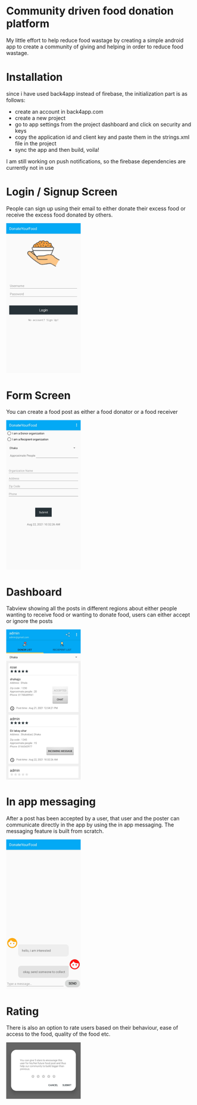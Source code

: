  # Community driven food donation platform
 My little effort to help reduce food wastage by creating a simple android app to create a community of giving and helping in order to reduce food wastage.
 
 
 # Installation
 since i have used back4app instead of firebase, the initialization part is as follows:
   - create an account in back4app.com
   - create a new project
   - go to app settings from the project dashboard and click on security and keys
   - copy the application id and client key and paste them in the strings.xml file in the project
   - sync the app and then build, voila!
  
   I am still working on push notifications, so the firebase dependencies are currently not in use
 
# **Login / Signup Screen**

People can sign up using their email to either donate their excess food or receive the excess food donated by others.

<img src = "images/login.jpg" width = "200">


# **Form Screen**

You can create a food post as either a food donator or a food receiver

<img src="images/form.jpg" width = "200">


# **Dashboard**

Tabview showing all the posts in different regions about either people wanting to receive food or wanting to donate food, users can either accept or ignore the posts

<img src="images/dashboard.jpg" width = "200">

# **In app messaging**

After a post has been accepted by a user, that user and the poster can communicate directly in the app by using the in app messaging. The messaging feature is built from scratch.

<img src = "images/message.jpg" width = "200">

# **Rating**

There is also an option to rate users based on their behaviour, ease of access to the food, quality of the food etc.

<img src = "images/rating.jpg" width = "200">

